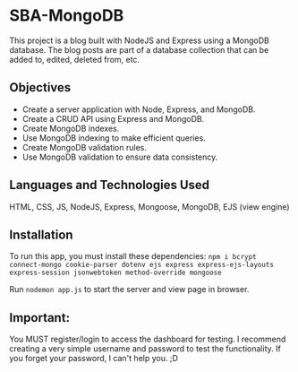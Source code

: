 # SBA-MongoDB

This project is a blog built with NodeJS and Express using a MongoDB database. The blog posts are part of a database collection that can be added to, edited, deleted from, etc.

## Objectives 
- Create a server application with Node, Express, and MongoDB.
- Create a CRUD API using Express and MongoDB.
- Create MongoDB indexes.
- Use MongoDB indexing to make efficient queries.
- Create MongoDB validation rules.
- Use MongoDB validation to ensure data consistency.

## Languages and Technologies Used
HTML, CSS, JS, NodeJS, Express, Mongoose, MongoDB, EJS (view engine)

## Installation
To run this app, you must install these dependencies:
`npm i bcrypt connect-mongo cookie-parser dotenv ejs express express-ejs-layouts express-session jsonwebtoken method-override mongoose `

Run `nodemon app.js` to start the server and view page in browser.

## Important:
You MUST register/login to access the dashboard for testing. I recommend creating a very simple username and password to test the functionality. If you forget your password, I can't help you. ;D
